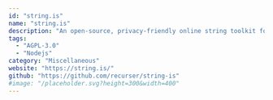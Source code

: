 ```yaml
---
id: "string.is"
name: "string.is"
description: "An open-source, privacy-friendly online string toolkit for developers."
tags:
  - "AGPL-3.0"
  - "Nodejs"
category: "Miscellaneous"
website: "https://string.is/"
github: "https://github.com/recurser/string-is"
#image: "/placeholder.svg?height=300&width=400"
---
```


